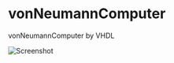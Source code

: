 # vonNeumannComputer
vonNeumannComputer by VHDL

![Screenshot](https://www.researchgate.net/publication/317028037/figure/fig1/AS:513532631240704@1499447128840/on-Neumann-architecture-of-modern-computer.png)

